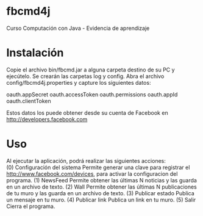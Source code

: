 # fbcmd4j
Curso Computación con Java - Evidencia de aprendizaje

# Instalación
Copie el archivo bin/fbcmd.jar a alguna carpeta destino de su PC y ejecútelo. Se crearán las carpetas log y config.
Abra el archivo config/fbcmd4j.properties y capture los siguientes datos:

  oauth.appSecret
  oauth.accessToken
  oauth.permissions
  oauth.appId
  oauth.clientToken
  
  Estos datos los puede obtener desde su cuenta de Facebook en http://developers.facebook.com

# Uso
Al ejecutar la aplicación, podrá realizar las siguientes acciones:<br>
(0) Configuración del sistema
    Permite generar una clave para registrar el http://www.facebook.com/devices, para activar la configuracion del programa.
(1) NewsFeed
    Permite obtener las últimas N noticias y las guarda en un archivo de texto.
(2) Wall
    Permite obtener las últimas N publicaciones de tu muro y las guarda en un archivo de texto.
(3) Publicar estado
    Publica un mensaje en tu muro.
(4) Publicar link
    Publica un link en tu muro.
(5) Salir
    Cierra el programa.
